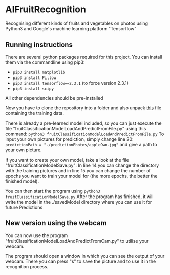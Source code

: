 # AIFruitRecognition
Recognising different kinds of fruits and vegetables on photos using Python3 and Google's machine learning platform "Tensorflow"

## Running instructions
 There are several python packages required for this project.
 You can install them via the commandline using pip3:
 
- ```pip3 install matplotlib```
- ```pip3 install Pillow```
- ```pip3 install tensorflow==2.3.1``` (to force version 2.3.1)
- ```pip3 install scipy```

All other dependencies should be pre-installed

Now you have to clone the repository into a folder and also unpack [this](https://drive.google.com/file/d/1NjBw3OjpYbcKbrk9fxnqXcKJwJHDdFql/view?usp=sharing) file containing the training data.

 There is already a pre-learned model included, so you can just execute the file "fruitClassificationModelLoadAndPredictFromFile.py" using this command:
```python3 fruitClassificationModelLoadAndPredictFromFile.py```
To input your own pictures for prediction, simply change line 20: ```predictionPath = "./predictionPhotos/appleOwn.jpg"``` and give a path to your own picture.


If you want to create your own model, take a look at the file "fruitClassificationModelSave.py": 
In line 14 you can change the directory with the training pictures and
in line 15 you can change the number of epochs you want to train your model for (the more epochs, the better the finished model).

You can then start the program using ```python3 fruitClassificationModelSave.py```
After the program has finished, it will write the model in the ./savedModel directory where you can use it for future Predictions

## New version using the webcam
You can now use the program "fruitClassificationModelLoadAndPredictFromCam.py" to utilise your webcam.

The program should open a window in which you can see the output of your webcam. There you can press "s" to save the picture and to use it in the recognition process.
